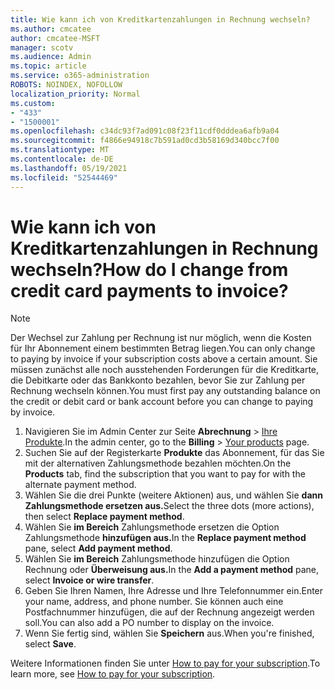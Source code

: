 ```yaml
---
title: Wie kann ich von Kreditkartenzahlungen in Rechnung wechseln?
ms.author: cmcatee
author: cmcatee-MSFT
manager: scotv
ms.audience: Admin
ms.topic: article
ms.service: o365-administration
ROBOTS: NOINDEX, NOFOLLOW
localization_priority: Normal
ms.custom:
- "433"
- "1500001"
ms.openlocfilehash: c34dc93f7ad091c08f23f11cdf0dddea6afb9a04
ms.sourcegitcommit: f4866e94918c7b591ad0cd3b58169d340bcc7f00
ms.translationtype: MT
ms.contentlocale: de-DE
ms.lasthandoff: 05/19/2021
ms.locfileid: "52544469"
---
```

# <a name="how-do-i-change-from-credit-card-payments-to-invoice"></a><span data-ttu-id="26f20-102">Wie kann ich von Kreditkartenzahlungen in Rechnung wechseln?</span><span class="sxs-lookup"><span data-stu-id="26f20-102">How do I change from credit card payments to invoice?</span></span>

> [!NOTE]
> <span data-ttu-id="26f20-103">Der Wechsel zur Zahlung per Rechnung ist nur möglich, wenn die Kosten für Ihr Abonnement einem bestimmten Betrag liegen.</span><span class="sxs-lookup"><span data-stu-id="26f20-103">You can only change to paying by invoice if your subscription costs above a certain amount.</span></span> <span data-ttu-id="26f20-104">Sie müssen zunächst alle noch ausstehenden Forderungen für die Kreditkarte, die Debitkarte oder das Bankkonto bezahlen, bevor Sie zur Zahlung per Rechnung wechseln können.</span><span class="sxs-lookup"><span data-stu-id="26f20-104">You must first pay any outstanding balance on the credit or debit card or bank account before you can change to paying by invoice.</span></span>

1. <span data-ttu-id="26f20-105">Navigieren Sie im Admin Center zur Seite **Abrechnung** > [Ihre Produkte](https://go.microsoft.com/fwlink/p/?linkid=842054).</span><span class="sxs-lookup"><span data-stu-id="26f20-105">In the admin center, go to the **Billing** > [Your products](https://go.microsoft.com/fwlink/p/?linkid=842054) page.</span></span>
2. <span data-ttu-id="26f20-106">Suchen Sie auf der Registerkarte **Produkte** das Abonnement, für das Sie mit der alternativen Zahlungsmethode bezahlen möchten.</span><span class="sxs-lookup"><span data-stu-id="26f20-106">On the **Products** tab, find the subscription that you want to pay for with the alternate payment method.</span></span>
3. <span data-ttu-id="26f20-107">Wählen Sie die drei Punkte (weitere Aktionen) aus, und wählen Sie **dann Zahlungsmethode ersetzen aus.**</span><span class="sxs-lookup"><span data-stu-id="26f20-107">Select the three dots (more actions), then select **Replace payment method**.</span></span>
4. <span data-ttu-id="26f20-108">Wählen Sie **im Bereich** Zahlungsmethode ersetzen die Option Zahlungsmethode **hinzufügen aus.**</span><span class="sxs-lookup"><span data-stu-id="26f20-108">In the **Replace payment method** pane, select **Add payment method**.</span></span>
5. <span data-ttu-id="26f20-109">Wählen Sie **im Bereich** Zahlungsmethode hinzufügen die Option Rechnung oder **Überweisung aus.**</span><span class="sxs-lookup"><span data-stu-id="26f20-109">In the **Add a payment method** pane, select **Invoice or wire transfer**.</span></span>
6. <span data-ttu-id="26f20-110">Geben Sie Ihren Namen, Ihre Adresse und Ihre Telefonnummer ein.</span><span class="sxs-lookup"><span data-stu-id="26f20-110">Enter your name, address, and phone number.</span></span> <span data-ttu-id="26f20-111">Sie können auch eine Postfachnummer hinzufügen, die auf der Rechnung angezeigt werden soll.</span><span class="sxs-lookup"><span data-stu-id="26f20-111">You can also add a PO number to display on the invoice.</span></span>
7. <span data-ttu-id="26f20-112">Wenn Sie fertig sind, wählen Sie **Speichern** aus.</span><span class="sxs-lookup"><span data-stu-id="26f20-112">When you're finished, select **Save**.</span></span>

<span data-ttu-id="26f20-113">Weitere Informationen finden Sie unter [How to pay for your subscription](/microsoft-365/commerce/billing-and-payments/pay-for-your-subscription).</span><span class="sxs-lookup"><span data-stu-id="26f20-113">To learn more, see [How to pay for your subscription](/microsoft-365/commerce/billing-and-payments/pay-for-your-subscription).</span></span>